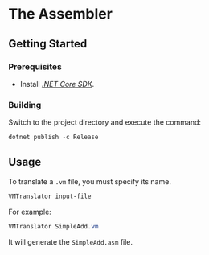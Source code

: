 # The Assembler

## Getting Started

### Prerequisites

- Install [*.NET Core SDK*](https://docs.microsoft.com/en-us/dotnet/core/install/).

### Building

Switch to the project directory and execute the command:

```powershell
dotnet publish -c Release
```

## Usage

To translate a `.vm` file, you must specify its name.

```powershell
VMTranslator input-file
```

For example:

```powershell
VMTranslator SimpleAdd.vm
```

It will generate the `SimpleAdd.asm` file.